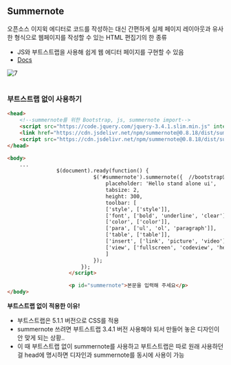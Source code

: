## Summernote

오픈소스 이지윅 에디터로 코드를 작성하는 대신 간편하게 실제 페이지 레이아웃과 유사한 형식으로 웹페이지를 작성할 수 있는 HTML 편집기의 한 종류

- JS와 부트스트랩을 사용해 쉽게 웹 에디터 페이지를 구현할 수 있음  
- [Docs](https://summernote.org/)  
    
![7](https://user-images.githubusercontent.com/44824456/134843087-21488f0d-ae6e-429d-9188-2fa724e43c51.png)

#

### 부트스트랩 없이 사용하기

```html
<head>
    <!--summernote를 위한 Bootstrap, js, summernote import-->
    <script src="https://code.jquery.com/jquery-3.4.1.slim.min.js" integrity="sha384-J6qa4849blE2+poT4WnyKhv5vZF5SrPo0iEjwBvKU7imGFAV0wwj1yYfoRSJoZ+n" crossorigin="anonymous"></script>
    <link href="https://cdn.jsdelivr.net/npm/summernote@0.8.18/dist/summernote-lite.min.css" rel="stylesheet">
    <script src="https://cdn.jsdelivr.net/npm/summernote@0.8.18/dist/summernote-lite.min.js"></script>
</head>

<body>
	...
			    $(document).ready(function() {
                            $('#summernote').summernote({  //bootstrap없이 툴바 사용할 수 있게 해줌
                                placeholder: 'Hello stand alone ui',
                                tabsize: 2,
                                height: 300,                             
                                toolbar: [
                                ['style', ['style']],
                                ['font', ['bold', 'underline', 'clear']],
                                ['color', ['color']],
                                ['para', ['ul', 'ol', 'paragraph']],
                                ['table', ['table']],
                                ['insert', ['link', 'picture', 'video']],
                                ['view', ['fullscreen', 'codeview', 'help']]
                                ]
                            });
                        });
                    </script>

                    <p id="summernote">본문을 입력해 주세요</p>
</body>
```

**부트스트랩 없이 적용한 이유!**

- 부트스트랩은 5.1.1 버전으로 CSS를 적용
- summernote 쓰려면 부트스트랩 3.4.1 버전 사용해야 되서 만들어 놓은 디자인이 안 맞게 되는 상황..
- 이 때 부트스트랩 없이 summernote를 사용하고 부트스트랩은 따로 원래 사용하던 걸 head에 명시하면 디자인과 summernote를 동시에 사용이 가능
